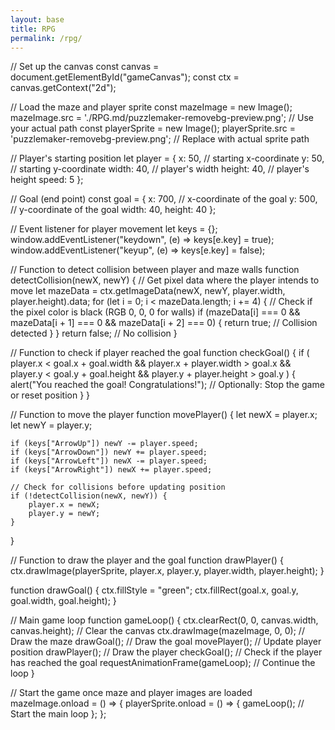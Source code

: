 ```yaml
---
layout: base
title: RPG
permalink: /rpg/
---
```


<canvas id='gameCanvas'></canvas>

<script type="module">
    import GameControl from '{{site.baseurl}}/assets/js/rpg/GameControl.js';

   
    // Adjust canvas size to fit the screen
    function resizeCanvas() {
        const canvas = document.getElementById('gameCanvas');
        canvas.width = window.innerWidth;
        canvas.height = window.innerHeight;
    }

    // Listen for full-screen change events
    document.addEventListener('fullscreenchange', resizeCanvas);
    window.addEventListener('resize', resizeCanvas);

    // Call resizeCanvas initially to set the correct canvas size
    resizeCanvas();

    // Background data
    const image_src = "{{site.baseurl}}/images/rpg/41524.jpg";
    const image_data = {
        pixels: {height: 580, width: 1038}
    };
    const image = {src: image_src, data: image_data};

    const sprite_src = "{{site.baseurl}}/images/rpg/Bunny-Sprite.png";
    const sprite_data = {
        SCALE_FACTOR: 10,
        STEP_FACTOR: 1000,
        ANIMATION_RATE: 50,
        pixels: {height: 159, width: 119},
        orientation: {rows: 4, columns: 3},
        down: {row: 0, start: 0, columns: 3},
        left: {row: 2, start: 0, columns: 3},
        right: {row: 3, start: 0, columns: 3},
        up: {row: 1, start: 0, columns: 3},
    };
    const sprite = {src: sprite_src, data: sprite_data};

    // Assets for game
    const assets = {image: image, sprite: sprite};

    // Start game engine
    GameControl.start(assets);

     // Fullscreen toggle function
    function toggleFullScreen() {
        const canvas = document.getElementById('gameCanvas');
        if (!document.fullscreenElement) {
            if (canvas.requestFullscreen) {
                canvas.requestFullscreen();
            } else if (canvas.mozRequestFullScreen) { // Firefox
                canvas.mozRequestFullScreen();
            } else if (canvas.webkitRequestFullscreen) { // Chrome, Safari, and Opera
                canvas.webkitRequestFullscreen();
            } else if (canvas.msRequestFullscreen) { // IE/Edge
                canvas.msRequestFullscreen();
            }
        } else {
            if (document.exitFullscreen) {
                document.exitFullscreen();
            }
        }
    }


    // Optionally add a button to toggle full-screen mode
    const canvas = document.getElementById('gameCanvas');
    canvas.addEventListener('click', toggleFullScreen); // Click to enter full-screen

</script>
// Set up the canvas
const canvas = document.getElementById("gameCanvas");
const ctx = canvas.getContext("2d");

// Load the maze and player sprite
const mazeImage = new Image();
mazeImage.src = './RPG.md/puzzlemaker-removebg-preview.png';  // Use your actual path
const playerSprite = new Image();
playerSprite.src = 'puzzlemaker-removebg-preview.png'; // Replace with actual sprite path

// Player's starting position
let player = {
    x: 50, // starting x-coordinate
    y: 50, // starting y-coordinate
    width: 40,  // player's width
    height: 40, // player's height
    speed: 5
};

// Goal (end point)
const goal = {
    x: 700,  // x-coordinate of the goal
    y: 500,  // y-coordinate of the goal
    width: 40,
    height: 40
};

// Event listener for player movement
let keys = {};
window.addEventListener("keydown", (e) => keys[e.key] = true);
window.addEventListener("keyup", (e) => keys[e.key] = false);

// Function to detect collision between player and maze walls
function detectCollision(newX, newY) {
    // Get pixel data where the player intends to move
    let mazeData = ctx.getImageData(newX, newY, player.width, player.height).data;
    for (let i = 0; i < mazeData.length; i += 4) {
        // Check if the pixel color is black (RGB 0, 0, 0 for walls)
        if (mazeData[i] === 0 && mazeData[i + 1] === 0 && mazeData[i + 2] === 0) {
            return true;  // Collision detected
        }
    }
    return false;  // No collision
}

// Function to check if player reached the goal
function checkGoal() {
    if (
        player.x < goal.x + goal.width &&
        player.x + player.width > goal.x &&
        player.y < goal.y + goal.height &&
        player.y + player.height > goal.y
    ) {
        alert("You reached the goal! Congratulations!");
        // Optionally: Stop the game or reset position
    }
}

// Function to move the player
function movePlayer() {
    let newX = player.x;
    let newY = player.y;

    if (keys["ArrowUp"]) newY -= player.speed;
    if (keys["ArrowDown"]) newY += player.speed;
    if (keys["ArrowLeft"]) newX -= player.speed;
    if (keys["ArrowRight"]) newX += player.speed;

    // Check for collisions before updating position
    if (!detectCollision(newX, newY)) {
        player.x = newX;
        player.y = newY;
    }
}

// Function to draw the player and the goal
function drawPlayer() {
    ctx.drawImage(playerSprite, player.x, player.y, player.width, player.height);
}

function drawGoal() {
    ctx.fillStyle = "green";
    ctx.fillRect(goal.x, goal.y, goal.width, goal.height);
}

// Main game loop
function gameLoop() {
    ctx.clearRect(0, 0, canvas.width, canvas.height); // Clear the canvas
    ctx.drawImage(mazeImage, 0, 0);  // Draw the maze
    drawGoal();  // Draw the goal
    movePlayer();  // Update player position
    drawPlayer();  // Draw the player
    checkGoal();  // Check if the player has reached the goal
    requestAnimationFrame(gameLoop); // Continue the loop
}

// Start the game once maze and player images are loaded
mazeImage.onload = () => {
    playerSprite.onload = () => {
        gameLoop();  // Start the main loop
    };
};
